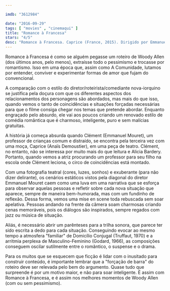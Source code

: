 ```yaml
---

imdb: "3612984"

date: "2016-09-29"
tags: [ "movies" , "cinemaqui" ]
title: "Romance à Francesa"
stars: "4/5"
desc: "Romance à Francesa. Caprice (France, 2015). Dirigido por Emmanuel Mouret. Escrito por Emmanuel Mouret. Com Virginie Efira (Alicia Bardery), Anaïs Demoustier (Caprice), Laurent Stocker (Thomas), Emmanuel Mouret (Clément Dussaut), Thomas Blanchard (Jean), Mathilde Warnier (Virginie), Olivier"
---
```

Romance à Francesa é como se alguém pegasse um roteiro de Woody Allen (dos últimos anos, pelo menos), extraísse todo o pessimismo e trocasse por romantismo. Isso em uma época que, assim como A Comunidade, lutamos por entender, conviver e experimentar formas de amor que fujam do convencional.

A comparação com o estilo do diretor/roteirista/comediante nova-iorquino se justifica pela doçura com que os diferentes aspectos dos relacionamentos dos personagens são abordados, mas mais do que isso, quando vemos o tanto de coincidências e situações forçadas necessárias para que o filme consiga chegar nos temas que pretende abordar. Enquanto engraçado pelo absurdo, ele vai aos poucos criando um renovado estilo de comédia romântica que é charmoso, inteligente, puro e sem malícias gratuitas.

A história já começa absurda quando Clément (Emmanuel Mouret), um professor de crianças comum e distraído, se encontra pela terceira vez com uma moça, Caprice (Anaïs Demoustier), em uma peça de teatro. Clément, no entanto, não se interessa por muito mais do que leitura e Alicia Bardery. Portanto, quando vemos a atriz procurando um professor para seu filho na escola onde Clément leciona, o circo de coincidências está montado.

Com uma fotografia teatral (cores, luzes, sonhos) e exuberante (para não dizer delirante), os cenários estáticos vistos pela diagonal do diretor Emmanuel Mouret caem como uma luva em uma narrativa que se esforça para observar aquelas pessoas e refletir sobre cada nova situação que aparece, sempre de maneira bem-humorada, mas com um fundinho de reflexão. Dessa forma, vemos uma mise en scene toda rebuscada sem soar apelativa. Pessoas andando na frente da câmera soam charmosas criando cenas memoráveis, pois os diálogos são inspirados, sempre regados com jazz ou música de situação.

Aliás, é necessário abrir um parênteses para a trilha sonora, que parece ter sido escrita a dedo para cada situação. Conseguindo evocar ao mesmo tempo a atmosfera "familiar" de Domicílio Conjugal (Truffaut, 1970) e a arritmia perplexa de Masculino-Feminino (Godard, 1966), as composições conseguem oscilar sutilmente entre o romântico, o suspense e o drama.

Para os muitos que se esquecem que ficção é lidar com o inusitado para construir conteúdo, é importante lembrar que a "forçação de barra" do roteiro deve ser relevada pelo bem do argumento. Quase tudo que surpreende é por um motivo maior, e não para soar inteligente. É assim com Romance à Francesa, e é assim nos melhores momentos de Woody Allen (com ou sem pessimismo).
